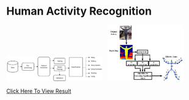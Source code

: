 # Human Activity Recognition

  <p float="left">
  <img src="HAR1.png" width="50%" height="60%"/>
    &nbsp;
  <img src="HAR2.jpg" width="40%" />
</p>

<a href="https://github.com/githubpusp/HAR/blob/ada795e34629a7bf0c6dba3bbb3e09f4e93614c4/HAR_final_code%20(1).ipynb"> Click Here To View Result</a>
